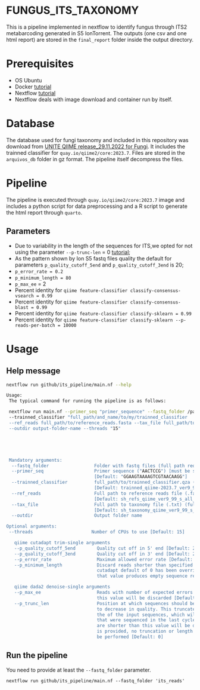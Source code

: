 # FUNGUS_ITS_TAXONOMY
This is a pipeline implemented in nextflow to identify fungus through ITS2 metabarcoding generated in S5 IonTorrent. The outputs (one csv and one html report) are stored in the `final_report` folder inside the output directory.



# Prerequisites
* OS Ubuntu
* Docker [tutorial](https://docs.docker.com/engine/install/ubuntu/)
* Nextflow [tutorial](https://www.nextflow.io/docs/latest/getstarted.html)
* Nextflow deals with image download and container run by itself.

# Database
The database used for fungi taxonomy and included in this repository was download from [UNITE QIIME release_29.11.2022 for Fungi](https://dx.doi.org/10.15156/BIO/2483915). It includes the trainned classifier for `quay.io/qiime2/core:2023.7`.
Files are stored in the `arquivos_db` folder in gz format. The pipeline itself decompress the files.

# Pipeline
The pipeline is executed through `quay.io/qiime2/core:2023.7` image and includes a python script for data preprocessing and a R script to generate the html report through `quarto`.

## Parameters
* Due to variability in the length of the sequences for ITS,we opted for not using the parameter `--p-trunc-len` = 0 [tutorial](https://benjjneb.github.io/dada2/ITS_workflow.html);
* As the pattern shown by Ion S5 fastq files quality the default for parameters `p_quality_cutoff_5end` and `p_quality_cutoff_3end` is 20;
* `p_error_rate = 0.2`
* `p_minimum_length = 80`
* `p_max_ee` = 2
* Percent identity for `qiime feature-classifier classify-consensus-vsearch = 0.99`
* Percent identity for `qiime feature-classifier classify-consensus-blast = 0.99`
* Percent identity for `qiime feature-classifier classify-sklearn = 0.99`
* Percent identity for `qiime feature-classifier classify-sklearn --p-reads-per-batch = 10000`

# Usage
## Help message
```bash
nextflow run github/its_pipeline/main.nf --help

Usage:
 The typical command for running the pipeline is as follows:

 nextflow run main.nf --primer_seq "primer_sequence" --fastq_folder /path/to/my/fastq_files 
 --trainned_classifier "full_path/and_name/to/my/trainned_classifier 
 --ref_reads full_path/to/reference_reads.fasta --tax_file full_path/to/tax_file.txt 
 --outdir output-folder-name --threads "15"





 Mandatory arguments:
  --fastq_folder                 Folder with fastq files (full path required)
  --primer_seq                   Primer sequence ("AACTCCG") [must be surrounded with quotes]
                                 [Default: "GGAAGTAAAAGTCGTAACAAGG"]
  --trainned_classifier          full_path/to/trainned_classifier.qza (full path required)
                                 [Default: trainned_qiime-2023.7_ver9_99_s_all_29.11.2022_dev.qza.gz]
  --ref_reads                    Full path to reference reads file (.fasta) (full path required)
                                 [Default: sh_refs_qiime_ver9_99_s_all_29.11.2022_dev.fasta.gz]
  --tax_file                     Full path to taxonomy file (.txt) (full path required)
                                 [Default: sh_taxonomy_qiime_ver9_99_s_all_29.11.2022_dev.txt.gz]
  --outdir                       Output folder name

Optional arguments:
 --threads                      Number of CPUs to use [Default: 15]

   qiime cutadapt trim-single arguments
   --p_quality_cutoff_5end        Quality cut off in 5' end [Default: 20]
   --p_quality_cutoff_3end        Quality cut off in 3' end [Default: 20]
   --p_error_rate                 Maximum allowed error rate [Default: 0.2]
   --p_minimum_length             Discard reads shorter than specified value. Note, the 
                                  cutadapt default of 0 has been overridden, because
                                  that value produces empty sequence records [Default: 80]

   qiime dada2 denoise-single arguments
   --p_max_ee                     Reads with number of expected errors higher than
                                  this value will be discarded [Default: 2] 
   --p_trunc_len                  Position at which sequences should be truncated due
                                  to decrease in quality. This truncates the 3' end of
                                  the of the input sequences, which will be the bases
                                  that were sequenced in the last cycles. Reads that
                                  are shorter than this value will be discarded. If 0
                                  is provided, no truncation or length filtering will
                                  be performed [Default: 0]
```
## Run the pipeline
You need to provide at least the `--fastq_folder` parameter.

`nextflow run github/its_pipeline/main.nf --fastq_folder 'its_reads'`
